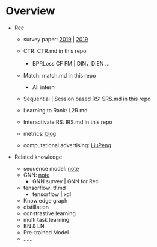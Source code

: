 # Overview

* Rec 
  * survey paper: [2019](https://dl.acm.org/doi/abs/10.1145/3285029) |  [2019](https://link.springer.com/article/10.1007/s10462-018-9654-y)

  * CTR: CTR.md in this repo 

    * BPRLoss CF FM | DIN，DIEN ...

  * Match: match.md in this repo

    * Ali intern

  * Sequential | Session based RS: SRS.md in this repo

  * Learning to Rank: L2R.md

  * Interactivate RS: IRS.md in this repo

  * metrics: [blog](https://zhuanlan.zhihu.com/p/38875570)

  * computational advertising: [LiuPeng](https://shimo.im/docs/ppHhdG3VWddpXHCG)

    
* Related knowledge
  * sequence model: [note](https://shimo.im/docs/cvSiosMDmN4XSKeW)
  * GNN: [note](https://shimo.im/docs/Tt8TqKVDHWWRgVVP)
    * GNN survey | GNN for Rec
  * tensorflow: tf.md
    * tensorflow | xdl
  * Knowledge graph
  * distillation
  * constrastive learning
  * multi task learning
  * BN & LN
  * Pre-trained Model
  * ......

